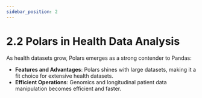 ```yaml
---
sidebar_position: 2
---
```


# 2.2 Polars in Health Data Analysis

As health datasets grow, Polars emerges as a strong contender to Pandas:
- **Features and Advantages**: Polars shines with large datasets, making it a fit choice for extensive health datasets.
- **Efficient Operations**: Genomics and longitudinal patient data manipulation becomes efficient and faster.
